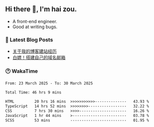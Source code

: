 ## Hi there 👋, I'm hai zou.

- A front-end engineer.
- Good at writing bugs.

### 📖 Latest Blog Posts
<!-- BLOG-POST-LIST:START -->
- [关于我的博客建站经历](https://www.izou.top/2025/01/blog-site-build/)
- [白嫖！搭建自己的域名邮箱](https://www.izou.top/2025/01/domain-mail/)
<!-- BLOG-POST-LIST:END -->

### 🕐 WakaTime
<!--START_SECTION:waka-->

```txt
From: 23 March 2025 - To: 30 March 2025

Total Time: 46 hrs 9 mins

HTML         20 hrs 16 mins  >>>>>>>>>>>--------------   43.93 %
TypeScript   14 hrs 52 mins  >>>>>>>>-----------------   32.22 %
CSS          7 hrs 30 mins   >>>>---------------------   16.26 %
JavaScript   1 hr 44 mins    >------------------------   03.78 %
SCSS         53 mins         -------------------------   01.95 %
```

<!--END_SECTION:waka-->
